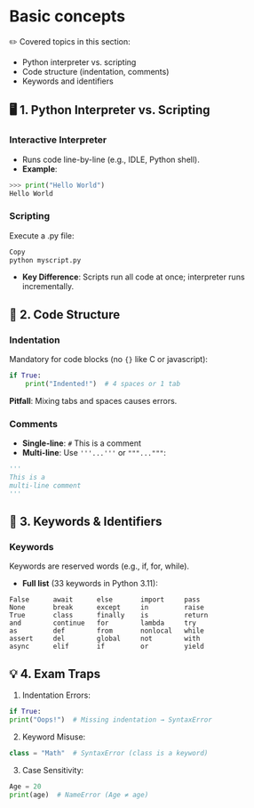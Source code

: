 # Basic concepts

✏️ Covered topics in this section:
- Python interpreter vs. scripting
- Code structure (indentation, comments)
- Keywords and identifiers

## 🖥️ 1. Python Interpreter vs. Scripting  
### **Interactive Interpreter**  
- Runs code line-by-line (e.g., IDLE, Python shell).  
- **Example**:  
```python  
>>> print("Hello World")
Hello World
```

### **Scripting**
Execute a .py file:
```bash
Copy
python myscript.py  
```

- **Key Difference**: Scripts run all code at once; interpreter runs incrementally.

## 📐 2. Code Structure

### Indentation
Mandatory for code blocks (no `{}` like C or javascript):

```python
if True:  
    print("Indented!")  # 4 spaces or 1 tab  
```

**Pitfall**: Mixing tabs and spaces causes errors.

### Comments
- **Single-line**: `#` This is a comment
- **Multi-line**: Use `'''...'''` or `"""..."""`:

```python
'''  
This is a  
multi-line comment  
'''
```

## 🔑 3. Keywords & Identifiers

### Keywords
Keywords are reserved words (e.g., if, for, while).

- **Full list** (33 keywords in Python 3.11):

```
False      await      else       import     pass  
None       break      except     in         raise  
True       class      finally    is         return  
and        continue   for        lambda     try  
as         def        from       nonlocal   while  
assert     del        global     not        with  
async      elif       if         or         yield
```

## 💡 4. Exam Traps
1. Indentation Errors:

```python
if True:  
print("Oops!")  # Missing indentation → SyntaxError  
```

2. Keyword Misuse:
```python
class = "Math"  # SyntaxError (class is a keyword)  
```

3. Case Sensitivity:
```python
Age = 20  
print(age)  # NameError (Age ≠ age)
```